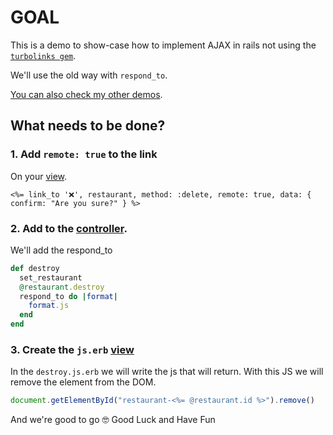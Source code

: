 # GOAL

This is a demo to show-case how to implement AJAX in rails not using the [`turbolinks gem`](https://github.com/turbolinks/turbolinks).

We'll use the old way with `respond_to`.

[You can also check my other demos](https://github.com/andrerferrer/dedemos/blob/master/README.md#ded%C3%A9mos).

## What needs to be done?

### 1. Add `remote: true` to the link
On your [view](https://github.com/andrerferrer/respond-to-ajax-demo/blob/master/app/views/restaurants/index.html.erb).
```erb
<%= link_to '❌', restaurant, method: :delete, remote: true, data: { confirm: "Are you sure?" } %>
```

### 2. Add to the [controller](https://github.com/andrerferrer/respond-to-ajax-demo/blob/master/app/controllers/restaurants_controller.rb).
We'll add the respond_to

```ruby
def destroy
  set_restaurant
  @restaurant.destroy
  respond_to do |format|
    format.js
  end
end
```

### 3. Create the `js.erb` [view](https://github.com/andrerferrer/respond-to-ajax-demo/blob/master/app/views/restaurants/destroy.js.erb)

In the `destroy.js.erb` we will write the js that will return. With this JS we will remove the element from the DOM.

```js
document.getElementById("restaurant-<%= @restaurant.id %>").remove()
```

And we're good to go 🤓
Good Luck and Have Fun
